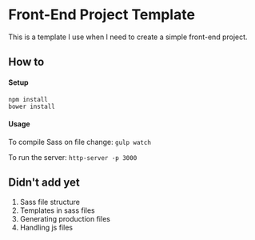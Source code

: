 # Front-End Project Template

This is a template I use when I need to create a simple front-end project.

## How to

#### Setup

```
npm install
bower install
```

#### Usage

To compile Sass on file change: ```gulp watch```

To run the server: ```http-server -p 3000```

## Didn't add yet

1. Sass file structure
2. Templates in sass files
3. Generating production files
4. Handling js files
